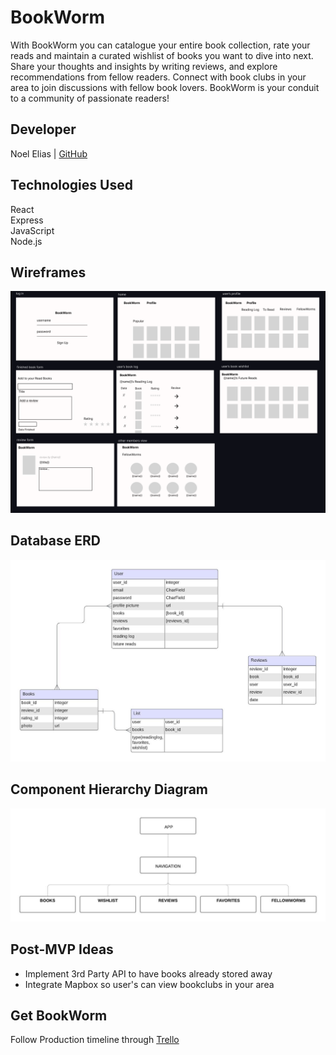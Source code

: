 # BookWorm

With BookWorm you can catalogue your entire book collection, rate your reads and maintain a curated wishlist of books you want to dive into next. Share your thoughts and insights by writing reviews, and explore recommendations from fellow readers. Connect with book clubs in your area to join discussions with fellow book lovers. BookWorm is your conduit to a community of passionate readers!

## Developer
Noel Elias | [GitHub](https://github.com/eliaswnoel) 

## Technologies Used
React<br>
Express<br>
JavaScript<br>
Node.js


## Wireframes
![alt text](images/bookworm_wireframe.png)

## Database ERD
![alt text](images/ERDiagram.jpeg)

## Component Hierarchy Diagram
![alt text](images/component_diagram.jpeg)

## Post-MVP Ideas
- Implement 3rd Party API to have books already stored away
- Integrate Mapbox so user's can view bookclubs in your area

## Get BookWorm
Follow Production timeline through [Trello](https://trello.com/invite/b/M4RroajX/ATTI734987d0d983cc1549165104910675316F6B0809/bookworm-app)